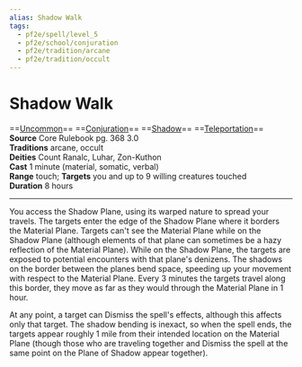 ```yaml
---
alias: Shadow Walk
tags:
  - pf2e/spell/level_5
  - pf2e/school/conjuration
  - pf2e/tradition/arcane
  - pf2e/tradition/occult
---
```


# Shadow Walk

==[Uncommon](../../../Traits/Uncommon.md)== ==[Conjuration](../../../Traits/Conjuration.md)== ==[Shadow](../../../Traits/Shadow.md)== ==[Teleportation](../../../Traits/Teleportation.md)==  
__Source__ Core Rulebook pg. 368 3.0  
**Traditions** arcane, occult  
**Deities** Count Ranalc, Luhar, Zon-Kuthon  
**Cast** 1 minute (material, somatic, verbal)  
**Range** touch; **Targets** you and up to 9 willing creatures touched  
**Duration** 8 hours

---

You access the Shadow Plane, using its warped nature to spread your travels. The targets enter the edge of the Shadow Plane where it borders the Material Plane. Targets can't see the Material Plane while on the Shadow Plane (although elements of that plane can sometimes be a hazy reflection of the Material Plane). While on the Shadow Plane, the targets are exposed to potential encounters with that plane's denizens. The shadows on the border between the planes bend space, speeding up your movement with respect to the Material Plane. Every 3 minutes the targets travel along this border, they move as far as they would through the Material Plane in 1 hour.

At any point, a target can Dismiss the spell's effects, although this affects only that target. The shadow bending is inexact, so when the spell ends, the targets appear roughly 1 mile from their intended location on the Material Plane (though those who are traveling together and Dismiss the spell at the same point on the Plane of Shadow appear together).
